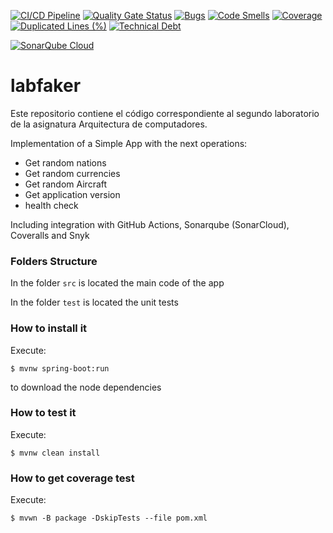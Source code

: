 [![CI/CD Pipeline](https://github.com/galvanic90/labfaker/actions/workflows/build.yml/badge.svg)](https://github.com/galvanic90/labfaker/actions/workflows/build.yml)
[![Quality Gate Status](https://sonarcloud.io/api/project_badges/measure?project=galvanic90_labfaker&metric=alert_status)](https://sonarcloud.io/summary/new_code?id=galvanic90_labfaker)
[![Bugs](https://sonarcloud.io/api/project_badges/measure?project=galvanic90_labfaker&metric=bugs)](https://sonarcloud.io/summary/new_code?id=galvanic90_labfaker)
[![Code Smells](https://sonarcloud.io/api/project_badges/measure?project=galvanic90_labfaker&metric=code_smells)](https://sonarcloud.io/summary/new_code?id=galvanic90_labfaker)
[![Coverage](https://sonarcloud.io/api/project_badges/measure?project=galvanic90_labfaker&metric=coverage)](https://sonarcloud.io/summary/new_code?id=galvanic90_labfaker)
[![Duplicated Lines (%)](https://sonarcloud.io/api/project_badges/measure?project=galvanic90_labfaker&metric=duplicated_lines_density)](https://sonarcloud.io/summary/new_code?id=galvanic90_labfaker)
[![Technical Debt](https://sonarcloud.io/api/project_badges/measure?project=galvanic90_labfaker&metric=sqale_index)](https://sonarcloud.io/summary/new_code?id=galvanic90_labfaker)


[![SonarQube Cloud](https://sonarcloud.io/images/project_badges/sonarcloud-light.svg)](https://sonarcloud.io/summary/new_code?id=galvanic90_labfaker)

# labfaker

Este repositorio contiene el código correspondiente al segundo laboratorio de la asignatura Arquitectura de 
computadores.

Implementation of a Simple App with the next operations:

* Get random nations
* Get random currencies
* Get random Aircraft
* Get application version
* health check

Including integration with GitHub Actions, Sonarqube (SonarCloud), Coveralls and Snyk

### Folders Structure

In the folder `src` is located the main code of the app

In the folder `test` is located the unit tests

### How to install it

Execute:

```shell
$ mvnw spring-boot:run
```
to download the node dependencies

### How to test it

Execute:

```shell
$ mvnw clean install
```

### How to get coverage test

Execute:

```shell
$ mvwn -B package -DskipTests --file pom.xml
```